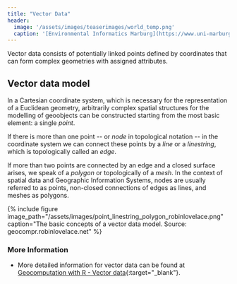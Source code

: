 ```yaml
---
title: "Vector Data"
header:
  image: '/assets/images/teaserimages/world_temp.png'
  caption: '[Environmental Informatics Marburg](https://www.uni-marburg.de/en/fb19/disciplines/physisch/environmentalinformatics){:target="_blank"}'
---
```


Vector data consists of potentially linked points defined by coordinates that can form complex geometries with assigned attributes.


## Vector data model

In a Cartesian coordinate system, which is necessary for the representation of a Euclidean geometry, 
arbitrarily complex spatial structures for the modelling of geoobjects can be constructed starting from the most basic element: a single _point_.

If there is more than one point -- or _node_ in topological notation -- in the coordinate system we can connect these points by a _line_ or a _linestring_, which is topologically called an _edge_.

If more than two points are connected by an edge and a closed surface arises, we speak of a _polygon_ or topologically of a _mesh_. 
In the context of spatial data and Geographic Information Systems, nodes are usually referred to as points, non-closed connections of edges as lines, and meshes as polygons.


{% include figure image_path="/assets/images/point_linestring_polygon_robinlovelace.png" caption="The basic concepts of a vector data model. Source: geocompr.robinlovelace.net" %}



### More Information

* More detailed information for vector data can be found at [Geocomputation with R - Vector data](https://geocompr.robinlovelace.net/spatial-class.html#vector-data){:target="_blank"}.


<!-- more examples to be added in some bright future -->
